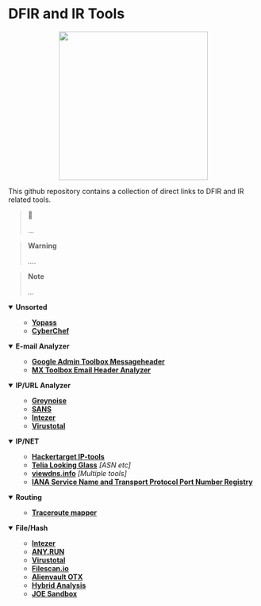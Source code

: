 # DFIR and IR Tools

<p align="center">
<img src="https://github.com/miruservices/osint_recon/blob/main/Internet_map_1024.jpg" height="300">
</p> 

This github repository contains a collection of direct links to DFIR and IR related tools. 


> 🔗 
> 
> ...

> **Warning**
> 
> *....*

> **Note** 
> 
> *...*
> 


<details open>
    <summary><b>Unsorted</b></summary>
    <ul>
        <ul>
           <li><b><a href="https://yopass.se/">Yopass</a></b><i></i></li>
           <li><b><a href="https://gchq.github.io/CyberChef/">CyberChef</a></b><i></i></li>
        </ul>
    </ul>
</details>
<details open>
    <summary><b>E-mail Analyzer</b></summary>
    <ul>
        <ul>
           <li><b><a href="https://toolbox.googleapps.com/apps/messageheader/analyzeheader">Google Admin Toolbox Messageheader</a></b><i></i></li>
           <li><b><a href="https://mxtoolbox.com/Public/Tools/EmailHeaders.aspx">MX Toolbox Email Header Analyzer</a></b><i></i></li>
        </ul>
    </ul>
</details>
<details open>
    <summary><b>IP/URL Analyzer</b></summary>
    <ul>
        <ul>
           <li><b><a href="https://viz.greynoise.io">Greynoise</a></b><i></i></li>
           <li><b><a href="https://isc.sans.edu/ipinfo.html">SANS</a></b><i></i></li>
           <li><b><a href="https://analyze.intezer.com/">Intezer</a></b><i></i></li>
           <li><b><a href="https://www.virustotal.com/">Virustotal</a></b><i></i></li>
         </ul>
    </ul>
</details>
<details open>
    <summary><b>IP/NET</b></summary>
    <ul>
        <ul>
            <li><b><a href="https://hackertarget.com/ip-tools/">Hackertarget IP-tools</a></b><i></i></li>
            <li><b><a href="https://lg.telia.net/">Telia Looking Glass</a></b><i> [ASN etc]</i></li>
            <li><b><a href="https://viewdns.info/">viewdns.info</a></b><i> [Multiple tools]</i></li>
            <li><b><a href="https://www.iana.org/assignments/service-names-port-numbers/service-names-port-numbers.xhtml">IANA Service Name and Transport Protocol Port Number Registry</a></b><i></i></li>
        </ul>
    </ul>
</details>

<details open>
    <summary><b>Routing</b></summary>
    <ul>
        <ul>
           <li><b><a href="https://stefansundin.github.io/traceroute-mapper/">Traceroute mapper</a></b><i></i></li>
        </ul>
    </ul>
</details>

<details open>
    <summary><b>File/Hash</b></summary>
    <ul>
        <ul>
           <li><b><a href="https://analyze.intezer.com/" target="_blank">Intezer</a></b><i></i></li>
           <li><b><a href="https://app.any.run/">ANY.RUN</a></b><i></i></li>
           <li><b><a href="https://www.virustotal.com/">Virustotal</a></b><i></i></li>       
           <li><b><a href="https://www.filescan.io/scan">Filescan.io</a></b><i></i></li>
           <li><b><a href="https://otx.alienvault.com/browse/global/indicators">Alienvault OTX</a></b><i></i></li>
           <li><b><a href="https://www.hybrid-analysis.com/">Hybrid Analysis</a></b><i></i></li>
           <li><b><a href="https://www.joesandbox.com/#windows">JOE Sandbox</a></b><i></i></li>
         </ul>
    </ul>
</details>
